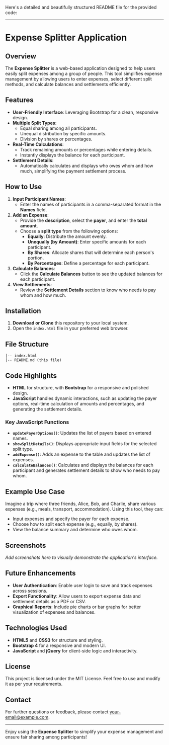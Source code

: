 Here's a detailed and beautifully structured README file for the provided code:

---

# Expense Splitter Application

## Overview
The **Expense Splitter** is a web-based application designed to help users easily split expenses among a group of people. This tool simplifies expense management by allowing users to enter expenses, select different split methods, and calculate balances and settlements efficiently.

## Features
- **User-Friendly Interface**: Leveraging Bootstrap for a clean, responsive design.
- **Multiple Split Types**:
  - Equal sharing among all participants.
  - Unequal distribution by specific amounts.
  - Division by shares or percentages.
- **Real-Time Calculations**:
  - Track remaining amounts or percentages while entering details.
  - Instantly displays the balance for each participant.
- **Settlement Details**:
  - Automatically calculates and displays who owes whom and how much, simplifying the payment settlement process.

## How to Use
1. **Input Participant Names**:
   - Enter the names of participants in a comma-separated format in the **Names** field.
2. **Add an Expense**:
   - Provide the **description**, select the **payer**, and enter the **total amount**.
   - Choose a **split type** from the following options:
     - **Equally**: Distribute the amount evenly.
     - **Unequally (by Amount)**: Enter specific amounts for each participant.
     - **By Shares**: Allocate shares that will determine each person's portion.
     - **By Percentages**: Define a percentage for each participant.
3. **Calculate Balances**:
   - Click the **Calculate Balances** button to see the updated balances for each participant.
4. **View Settlements**:
   - Review the **Settlement Details** section to know who needs to pay whom and how much.

## Installation
1. **Download or Clone** this repository to your local system.
2. Open the `index.html` file in your preferred web browser.

## File Structure
```plaintext
|-- index.html
|-- README.md (this file)
```

## Code Highlights
- **HTML** for structure, with **Bootstrap** for a responsive and polished design.
- **JavaScript** handles dynamic interactions, such as updating the payer options, real-time calculation of amounts and percentages, and generating the settlement details.

### Key JavaScript Functions
- **`updatePayerOptions()`**: Updates the list of payers based on entered names.
- **`showSplitDetails()`**: Displays appropriate input fields for the selected split type.
- **`addExpense()`**: Adds an expense to the table and updates the list of expenses.
- **`calculateBalances()`**: Calculates and displays the balances for each participant and generates settlement details to show who needs to pay whom.

## Example Use Case
Imagine a trip where three friends, Alice, Bob, and Charlie, share various expenses (e.g., meals, transport, accommodation). Using this tool, they can:
- Input expenses and specify the payer for each expense.
- Choose how to split each expense (e.g., equally, by shares).
- View the balance summary and determine who owes whom.

## Screenshots
*Add screenshots here to visually demonstrate the application's interface.*

## Future Enhancements
- **User Authentication**: Enable user login to save and track expenses across sessions.
- **Export Functionality**: Allow users to export expense data and settlement details as a PDF or CSV.
- **Graphical Reports**: Include pie charts or bar graphs for better visualization of expenses and balances.

## Technologies Used
- **HTML5** and **CSS3** for structure and styling.
- **Bootstrap 4** for a responsive and modern UI.
- **JavaScript** and **jQuery** for client-side logic and interactivity.

## License
This project is licensed under the MIT License. Feel free to use and modify it as per your requirements.

## Contact
For further questions or feedback, please contact [your-email@example.com](mailto:your-email@example.com).

---

Enjoy using the **Expense Splitter** to simplify your expense management and ensure fair sharing among participants!
